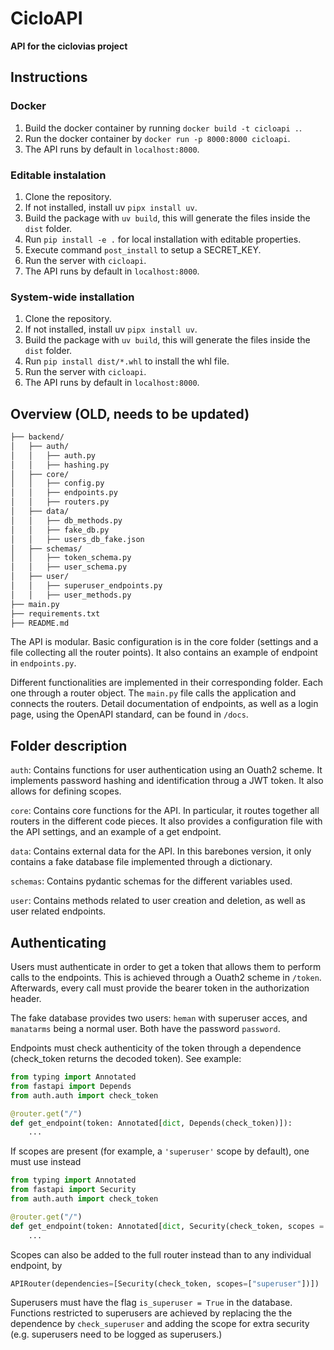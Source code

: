 # CicloAPI
**API for the ciclovias project**

## Instructions

### Docker

1. Build the docker container by running `docker build -t cicloapi .`.
2. Run the docker container by `docker run -p 8000:8000 cicloapi`.
3. The API runs by default in `localhost:8000`.


### Editable instalation

1. Clone the repository.
2. If not installed, install uv `pipx install uv`.
3. Build the package with `uv build`, this will generate the files inside the `dist` folder.
4. Run `pip install -e .` for local installation with editable properties. 
5. Execute command `post_install` to setup a SECRET_KEY.
6. Run the server with `cicloapi`.
7. The API runs by default in `localhost:8000`.

### System-wide installation

1. Clone the repository.
2. If not installed, install uv `pipx install uv`.
3. Build the package with `uv build`, this will generate the files inside the `dist` folder.
4. Run `pip install dist/*.whl` to install the whl file. 
5. Run the server with `cicloapi`.
6. The API runs by default in `localhost:8000`.


## Overview (OLD, needs to be updated)

```bash
├── backend/
│   ├── auth/
│   │   ├── auth.py
│   │   ├── hashing.py
│   ├── core/
│   │   ├── config.py
│   │   ├── endpoints.py 
│   │   ├── routers.py    
│   ├── data/
│   │   ├── db_methods.py
│   │   ├── fake_db.py
│   │   ├── users_db_fake.json
│   ├── schemas/
│   │   ├── token_schema.py
│   │   ├── user_schema.py
│   ├── user/
│   │   ├── superuser_endpoints.py
│   │   ├── user_methods.py
├── main.py
├── requirements.txt
├── README.md
```

The API is modular. Basic configuration is in the core folder (settings and a file collecting all the router points). It also contains an example of endpoint in `endpoints.py`. 

Different functionalities are implemented in their corresponding folder. Each one through a router object. The `main.py` file calls the application and connects the routers. Detail documentation of endpoints, as well as a login page, using the OpenAPI standard, can be found in `/docs`.


## Folder description

`auth`: Contains functions for user authentication using an Ouath2 scheme. It implements password hashing and identification throug a JWT token. It also allows for defining scopes.

`core`: Contains core functions for the API. In particular, it routes together all routers in the different code pieces. It also provides a configuration file with the API settings, and an example of a get endpoint.

`data`: Contains external data for the API. In this barebones version, it only contains a fake database file implemented through a dictionary.

`schemas`: Contains pydantic schemas for the different variables used.

`user`: Contains methods related to user creation and deletion, as well as user related endpoints.


## Authenticating

Users must authenticate in order to get a token that allows them to perform calls to the endpoints. This is achieved through a Ouath2 scheme in `/token`. Afterwards, every call must provide the bearer token in the authorization header.

The fake database provides two users: `heman` with superuser acces, and `manatarms` being a normal user. Both have the password `password`.

Endpoints must check authenticity of the token through a dependence (check_token returns the decoded token). See example:

```python
from typing import Annotated
from fastapi import Depends
from auth.auth import check_token

@router.get("/")
def get_endpoint(token: Annotated[dict, Depends(check_token)]):
    ...
```

If scopes are present (for example, a `'superuser'` scope by default), one must use instead

```python
from typing import Annotated
from fastapi import Security
from auth.auth import check_token

@router.get("/")
def get_endpoint(token: Annotated[dict, Security(check_token, scopes = ['superuser'])]):
    ...
```

Scopes can also be added to the full router instead than to any individual endpoint, by

```python
APIRouter(dependencies=[Security(check_token, scopes=["superuser"])])
```

Superusers must have the flag `is_superuser = True` in the database. Functions restricted to superusers are achieved by replacing the the dependence by `check_superuser` and adding the scope for extra security (e.g. superusers need to be logged as superusers.)
